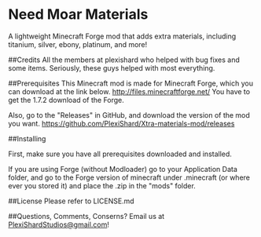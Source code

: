 Need Moar Materials
===========================

A lightweight Minecraft Forge mod that adds extra materials, including titanium, silver, ebony, platinum, and more!

##Credits
All the members at plexishard who helped with bug fixes and some items.
Seriously, these guys helped with most everything.

##Prerequisites
This Minecraft mod is made for Minecraft Forge, which you can download at the link below.
http://files.minecraftforge.net/
You have to get the 1.7.2 download of the Forge.
 
Also, go to the "Releases" in GitHub, and download the version of the mod you want.
https://github.com/PlexiShard/Xtra-materials-mod/releases
 
##Installing
 
First, make sure you have all prerequisites downloaded and installed.
 
If you are using Forge (without Modloader) go to your Application Data folder, and go to the Forge version of minecraft  under .minecraft (or where ever you stored it) and place the .zip in the "mods" folder.
  
##License
Please refer to LICENSE.md

##Questions, Comments, Conserns?
Email us at PlexiShardStudios@gmail.com!
